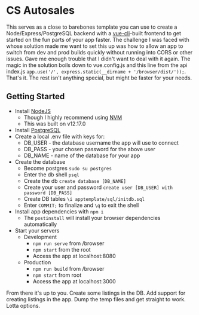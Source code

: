 # CS Autosales

This serves as a close to barebones template you can use to create a Node/Express/PostgreSQL backend with a [vue-cli](https://cli.vuejs.org/)-built frontend to get started on the fun parts of your app faster. The challenge I was faced with whose solution made me want to set this up was how to allow an app to switch from dev and prod builds quickly without running into CORS or other issues. Gave me enough trouble that I didn't want to deal with it again. The magic in the solution boils down to vue.config.js and this line from the api index.js `app.use('/', express.static(__dirname + '/browser/dist/'));`. That's it. The rest isn't anything special, but might be faster for your needs.

## Getting Started
- Install [NodeJS](https://nodejs.org/)
  - Though I highly recommend using [NVM](https://github.com/nvm-sh/nvm)
  - This was built on v12.17.0
- Install [PostgreSQL](https://www.postgresql.org/download/)
- Create a local .env file with keys for:
  - DB_USER - the database username the app will use to connect
  - DB_PASS - your chosen password for the above user
  - DB_NAME - name of the database for your app
- Create the database
  - Become postgres `sudo su postgres`
  - Enter the db shell `psql`
  - Create the db `create database [DB_NAME]`
  - Create your user and password `create user [DB_USER] with password [DB_PASS]`
  - Create DB tables `\i apptemplate/sql/initdb.sql`
  - Enter `COMMIT;` to finalize and `\q` to exit the shell
- Install app dependencies with `npm i`
  - The `postinstall` will install your browser dependencies automatically
- Start your servers
  - Development
    - `npm run serve` from /browser
    - `npm start` from the root
    - Access the app at localhost:8080
  - Production
    - `npm run build` from /browser
    - `npm start` from root
    - Access the app at localhost:3000


From there it's up to you. Create some listings in the DB. Add support for creating listings in the app. Dump the temp files and get straight to work. Lotta options.